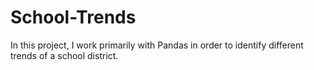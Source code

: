 # School-Trends

In this project, I work primarily with Pandas in order to identify different trends of a school district. 
